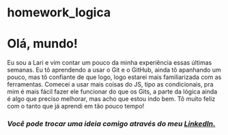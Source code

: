 # homework_logica

<h1><strong>Olá, mundo!</strong></h1>

<p> Eu sou a Lari e vim contar um pouco da minha experiência essas últimas semanas. Eu tô aprendendo a usar o Git e o GitHub, ainda tô apanhando um pouco, mas tô confiante de que logo, logo estarei mais familiarizada com as ferramentas. Comecei a usar mais coisas do JS, tipo as condicionais, pra mim é mais fácil fazer ele funcionar do que os Gits, a parte da lógica ainda é algo que preciso melhorar, mas acho que estou indo bem. Tô muito feliz com o tanto que já aprendi em tão pouco tempo! </p>

<h3><em>Você pode trocar uma ideia comigo através do meu
        <a href="https://www.linkedin.com/in/souzlari/" target="_blank">
          LinkedIn.</em></h3>

